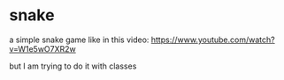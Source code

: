 # snake
a simple snake game like in this video:
https://www.youtube.com/watch?v=W1e5wO7XR2w

but I am trying to do it with classes
